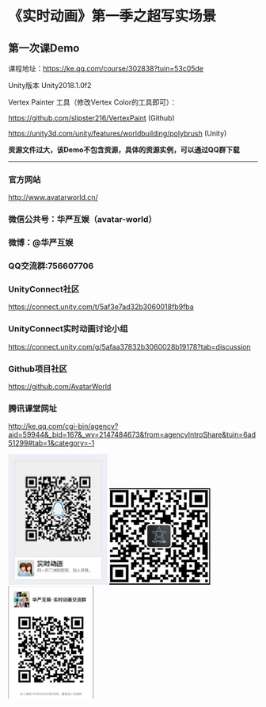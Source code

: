 # 《实时动画》第一季之超写实场景

## 第一次课Demo

课程地址：https://ke.qq.com/course/302838?tuin=53c05de

Unity版本 Unity2018.1.0f2

Vertex Painter 工具（修改Vertex Color的工具即可）： 

https://github.com/slipster216/VertexPaint (Github)

https://unity3d.com/unity/features/worldbuilding/polybrush (Unity)

**资源文件过大，该Demo不包含资源，具体的资源实例，可以通过QQ群下载**

*** 

### 官方网站

http://www.avatarworld.cn/

### 微信公共号：华严互娱（avatar-world）

### 微博：@华严互娱

### QQ交流群:756607706

### UnityConnect社区

https://connect.unity.com/t/5af3e7ad32b3060018fb9fba

### UnityConnect实时动画讨论小组

https://connect.unity.com/g/5afaa37832b3060028b19178?tab=discussion

### Github项目社区

https://github.com/AvatarWorld

### 腾讯课堂网址

http://ke.qq.com/cgi-bin/agency?aid=59944&_bid=167&_wv=2147484673&from=agencyIntroShare&tuin=6ad51299#tab=1&category=-1


![QQ Group][qq]
![WeChat][wechat]
![WeChat Group][wechatgroup]

[qq]: https://github.com/AvatarWorld/Scene_Tutorial_001/blob/master/Files/QQGroup.png "QQ Group"

[wechat]: https://github.com/AvatarWorld/Scene_Tutorial_001/blob/master/Files/WeChat001.png "公众号"

[wechatgroup]: https://github.com/AvatarWorld/Scene_Tutorial_001/blob/master/Files/WeChat_Group.png "微信群"

